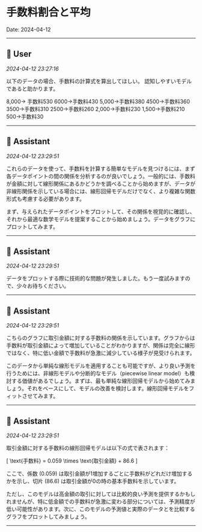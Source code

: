 # 手数料割合と平均

Date: 2024-04-12

---

## 👤 User
*2024-04-12 23:27:16*

以下のデータの場合、手数料の計算式を算出してほしい。
認知しやすいモデルであると助かります。

8,000→ 手数料530
6000→手数料430
5,000→手数料380
4500→手数料360
3500→手数料310
2500→手数料260
2,000→手数料230
1,500→手数料210
500→手数料30

---

## 🤖 Assistant
*2024-04-12 23:29:51*

これらのデータを使って、手数料を計算する簡単なモデルを見つけるには、まず各データポイントの間の関係を分析するのが良いでしょう。一般的には、手数料が金額に対して線形関係にあるかどうかを調べることから始めますが、データが非線形関係を示している場合には、線形回帰モデルだけでなく、より複雑な関数形式も考慮する必要があります。

まず、与えられたデータポイントをプロットして、その関係を視覚的に確認し、それから最適な数学モデルを提案することから始めましょう。データをグラフにプロットしてみます。

---

## 🤖 Assistant
*2024-04-12 23:29:51*

データをプロットする際に技術的な問題が発生しました。もう一度試みますので、少々お待ちください。

---

## 🤖 Assistant
*2024-04-12 23:29:51*

こちらのグラフに取引金額に対する手数料の関係を示しています。グラフからは手数料が取引金額によって増加していることがわかりますが、関係は完全に線形ではなく、特に低い金額で手数料が急激に減少している様子が見受けられます。

このデータから単純な線形モデルを適用することも可能ですが、より良い予測を行うためには、非線形モデルや分断的なモデル（piecewise linear model）も検討する価値があるでしょう。まずは、最も単純な線形回帰モデルから始めてみましょう。それをベースにして、モデルの改善を検討します。線形回帰モデルをフィットさせてみます。

---

## 🤖 Assistant
*2024-04-12 23:29:51*

取引金額に対する手数料の線形回帰モデルは以下の式で表されます：

[ \text{手数料} = 0.059 \times \text{取引金額} + 86.6 ]

ここで、係数 \(0.059\) は取引金額が1増加するごとに手数料がどれだけ増加するかを示し、切片 \(86.6\) は取引金額が0の時の基本手数料を示しています。

ただし、このモデルは高金額の取引に対しては比較的良い予測を提供するかもしれませんが、特に低金額での手数料が急激に変わる部分については、予測精度が低い可能性があります。次に、このモデルの予測値と実際のデータとを比較するグラフをプロットしてみましょう。

---
